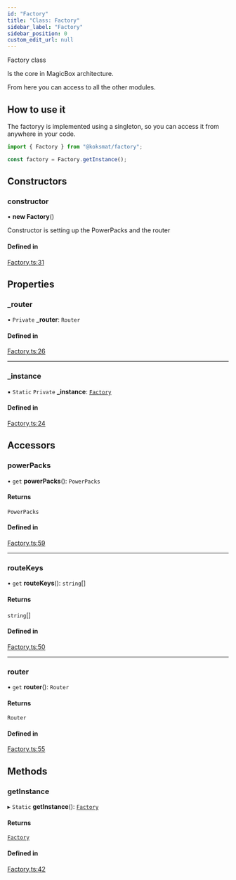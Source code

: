 ```yaml
---
id: "Factory"
title: "Class: Factory"
sidebar_label: "Factory"
sidebar_position: 0
custom_edit_url: null
---
```


Factory class

Is the core in MagicBox architecture.

From here you can access to all the other modules. 

## How to use it
The factoryy is implemented using a singleton, so you can access it from anywhere in your code.
```typescript
import { Factory } from "@koksmat/factory";

const factory = Factory.getInstance();

```

## Constructors

### constructor

• **new Factory**()

Constructor is setting up the PowerPacks and the router

#### Defined in

[Factory.ts:31](https://github.com/koksmat-com/magicbox/blob/3bcde2f/businesslogic/factory/src/Factory.ts#L31)

## Properties

### \_router

• `Private` **\_router**: `Router`

#### Defined in

[Factory.ts:26](https://github.com/koksmat-com/magicbox/blob/3bcde2f/businesslogic/factory/src/Factory.ts#L26)

___

### \_instance

▪ `Static` `Private` **\_instance**: [`Factory`](Factory.md)

#### Defined in

[Factory.ts:24](https://github.com/koksmat-com/magicbox/blob/3bcde2f/businesslogic/factory/src/Factory.ts#L24)

## Accessors

### powerPacks

• `get` **powerPacks**(): `PowerPacks`

#### Returns

`PowerPacks`

#### Defined in

[Factory.ts:59](https://github.com/koksmat-com/magicbox/blob/3bcde2f/businesslogic/factory/src/Factory.ts#L59)

___

### routeKeys

• `get` **routeKeys**(): `string`[]

#### Returns

`string`[]

#### Defined in

[Factory.ts:50](https://github.com/koksmat-com/magicbox/blob/3bcde2f/businesslogic/factory/src/Factory.ts#L50)

___

### router

• `get` **router**(): `Router`

#### Returns

`Router`

#### Defined in

[Factory.ts:55](https://github.com/koksmat-com/magicbox/blob/3bcde2f/businesslogic/factory/src/Factory.ts#L55)

## Methods

### getInstance

▸ `Static` **getInstance**(): [`Factory`](Factory.md)

#### Returns

[`Factory`](Factory.md)

#### Defined in

[Factory.ts:42](https://github.com/koksmat-com/magicbox/blob/3bcde2f/businesslogic/factory/src/Factory.ts#L42)
